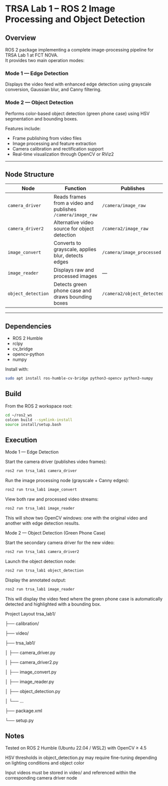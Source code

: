 # TRSA Lab 1 – ROS 2 Image Processing and Object Detection

## Overview
ROS 2 package implementing a complete image-processing pipeline for TRSA Lab 1 at FCT NOVA.  
It provides two main operation modes:

### Mode 1 — Edge Detection
Displays the video feed with enhanced edge detection using grayscale conversion, Gaussian blur, and Canny filtering.

### Mode 2 — Object Detection
Performs color-based object detection (green phone case) using HSV segmentation and bounding boxes.

Features include:
- Frame publishing from video files
- Image processing and feature extraction
- Camera calibration and rectification support
- Real-time visualization through OpenCV or RViz2

---

## Node Structure

| Node | Function | Publishes | Subscribes |
|------|-----------|------------|-------------|
| `camera_driver` | Reads frames from a video and publishes `/camera/image_raw` | `/camera/image_raw` | — |
| `camera_driver2` | Alternative video source for object detection | `/camera2/image_raw` | — |
| `image_convert` | Converts to grayscale, applies blur, detects edges | `/camera/image_processed` | `/camera/image_rect` |
| `image_reader` | Displays raw and processed images | — | `/camera/image_raw`, `/camera/image_processed` |
| `object_detection` | Detects green phone case and draws bounding boxes | `/camera2/object_detected` | `/camera2/image_raw` |

---

## Dependencies

- ROS 2 Humble
- rclpy
- cv_bridge
- opencv-python
- numpy

Install with:
```bash
sudo apt install ros-humble-cv-bridge python3-opencv python3-numpy
```

## Build
From the ROS 2 workspace root:

```bash
cd ~/ros2_ws
colcon build --symlink-install
source install/setup.bash
```

## Execution
Mode 1 — Edge Detection

Start the camera driver (publishes video frames):

```bash
ros2 run trsa_lab1 camera_driver
```

Run the image processing node (grayscale + Canny edges):

```bash
ros2 run trsa_lab1 image_convert
```

View both raw and processed video streams:

```bash
ros2 run trsa_lab1 image_reader
```

This will show two OpenCV windows: one with the original video and another with edge detection results.

Mode 2 — Object Detection (Green Phone Case)

Start the secondary camera driver for the new video:

```bash
ros2 run trsa_lab1 camera_driver2
```

Launch the object detection node:

```bash
ros2 run trsa_lab1 object_detection
```

Display the annotated output:

```bash
ros2 run trsa_lab1 image_reader
```

This will display the video feed where the green phone case is automatically detected and highlighted with a bounding box.

Project Layout
trsa_lab1/

 ├── calibration/
 
 ├── video/
 
 ├── trsa_lab1/
 
 │    ├── camera_driver.py
 
 │    ├── camera_driver2.py
 
 │    ├── image_convert.py
 
 │    ├── image_reader.py
 
 │    ├── object_detection.py
 
 │    └── ...
 
 ├── package.xml
 
 └── setup.py
 

## Notes

Tested on ROS 2 Humble (Ubuntu 22.04 / WSL2) with OpenCV ≥ 4.5

HSV thresholds in object_detection.py may require fine-tuning depending on lighting conditions and object color

Input videos must be stored in video/ and referenced within the corresponding camera driver node
